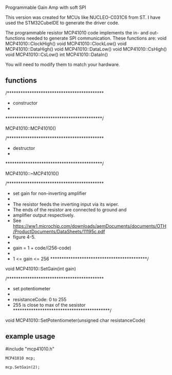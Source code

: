 
 Programmable Gain Amp with soft SPI

This version was created for MCUs like NUCLEO-C031C6 from ST.
I have used the STM32CubeIDE to generate the driver code.

The programmable resistor MCP41010 code implements the in- and out- functions needed to generate SPI communication. These functions are:
void MCP41010::ClockHigh()
void MCP41010::ClockLow()
void MCP41010::DataHigh()
void MCP41010::DataLow()
void MCP41010::CsHigh()
void MCP41010::CsLow()
int  MCP41010::DataIn()

You will need to modify them to match your hardware.

## functions

/*******************************************
 * constructor
 *
 *******************************************/

MCP41010::MCP41010()

/*******************************************
 * destructor
 *
 *******************************************/

MCP41010::~MCP41010()

/*******************************************
 * set gain for non-inverting amplifier
 *
 * The resistor feeds the inverting input via its wiper.
 * The ends of the resistor are connected to ground and
 * amplifier output respectively.
 * See https://ww1.microchip.com/downloads/aemDocuments/documents/OTH/ProductDocuments/DataSheets/11195c.pdf
 * figure 4-5.
 *
 * gain = 1 + code/(256-code)
 *
 * 1 <= gain <= 256
 *******************************************/

void MCP41010::SetGain(int gain)

/*******************************************
 * set potentiometer
 *
 * resistanceCode: 0 to 255
 * 255 is close to max of the sesistor
 *******************************************/

void MCP41010::SetPotentiometer(unsigned char resistanceCode)


## example usage

#include "mcp41010.h"

	MCP41010 mcp;

  	mcp.SetGain(2);
